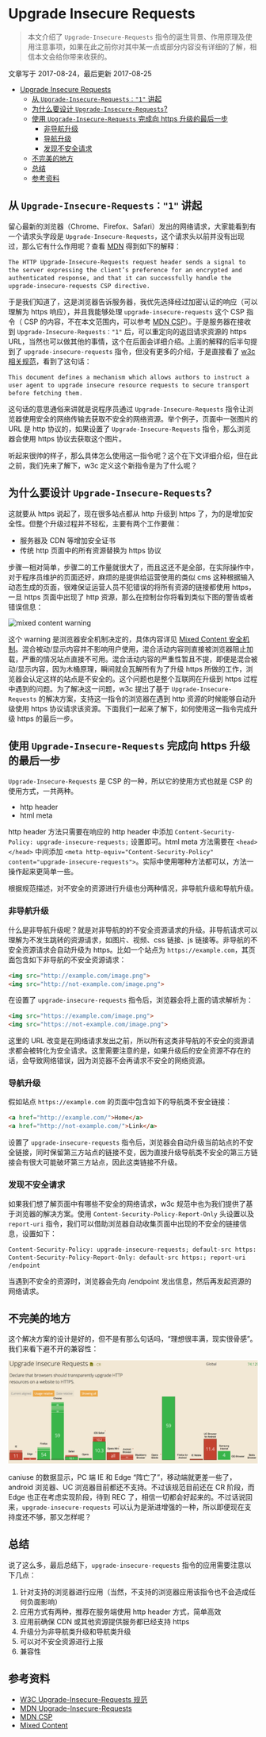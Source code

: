# Upgrade Insecure Requests

> 本文介绍了 `Upgrade-Insecure-Requests` 指令的诞生背景、作用原理及使用注意事项，如果在此之前你对其中某一点或部分内容没有详细的了解，相信本文会给你带来收获的。

文章写于 <time>2017-08-24</time>，最后更新 <time>2017-08-25</time>

<!-- TOC -->

- [Upgrade Insecure Requests](#upgrade-insecure-requests)
  - [从 `Upgrade-Insecure-Requests："1"` 讲起](#从-upgrade-insecure-requests1-讲起)
  - [为什么要设计 `Upgrade-Insecure-Requests`?](#为什么要设计-upgrade-insecure-requests)
  - [使用 `Upgrade-Insecure-Requests` 完成向 https 升级的最后一步](#使用-upgrade-insecure-requests-完成向-https-升级的最后一步)
    - [非导航升级](#非导航升级)
    - [导航升级](#导航升级)
    - [发现不安全请求](#发现不安全请求)
  - [不完美的地方](#不完美的地方)
  - [总结](#总结)
  - [参考资料](#参考资料)

<!-- /TOC -->


## 从 `Upgrade-Insecure-Requests："1"` 讲起

留心最新的浏览器（Chrome、Firefox、Safari）发出的网络请求，大家能看到有一个请求头字段是 `Upgrade-Insecure-Requests`，这个请求头以前并没有出现过，那么它有什么作用呢？查看 [MDN][MDN Upgrade-Insecure-Requests] 得到如下的解释：

```text
The HTTP Upgrade-Insecure-Requests request header sends a signal to the server expressing the client’s preference for an encrypted and authenticated response, and that it can successfully handle the upgrade-insecure-requests CSP directive.
```

于是我们知道了，这是浏览器告诉服务器，我优先选择经过加密认证的响应（可以理解为 https 响应），并且我能够处理 `upgrade-insecure-requests` 这个 CSP 指令（ CSP 的内容，不在本文范围内，可以参考 [MDN CSP][MDN CSP]）。于是服务器在接收到 `Upgrade-Insecure-Requests："1"` 后，可以重定向的返回请求资源的 https URL，当然也可以做其他的事情，这个在后面会详细介绍。上面的解释的后半句提到了 `upgrade-insecure-requests` 指令，但没有更多的介绍，于是直接看了 [w3c 相关规范][w3c Upgrade-Insecure-Requests]，看到了这句话：

```
This document defines a mechanism which allows authors to instruct a user agent to upgrade insecure resource requests to secure transport before fetching them.
```

这句话的意思通俗来讲就是说程序员通过 `Upgrade-Insecure-Requests` 指令让浏览器使用安全的网络传输去获取不安全的网络资源。举个例子，页面中一张图片的 URL 是 http 协议的，如果设置了 `Upgrade-Insecure-Requests` 指令，那么浏览器会使用 https 协议去获取这个图片。

听起来很帅的样子，那么具体怎么使用这一指令呢？这个在下文详细介绍，但在此之前，我们先来了解下，w3c 定义这个新指令是为了什么呢？

## 为什么要设计 `Upgrade-Insecure-Requests`?

这就要从 https 说起了，现在很多站点都从 http 升级到 https 了，为的是增加安全性。但整个升级过程并不轻松，主要有两个工作要做：

- 服务器及 CDN 等增加安全证书
- 传统 http 页面中的所有资源替换为 https 协议

步骤一相对简单，步骤二的工作量就很大了，而且这还不是全部，在实际操作中，对于程序员维护的页面还好，麻烦的是提供给运营使用的类似 cms 这种根据输入动态生成的页面，很难保证运营人员不犯错误的将所有资源的链接都使用 https，一旦 https 页面中出现了 http 资源，那么在控制台你将看到类似下图的警告或者错误信息：

![mixed content warning][mixed warning]

这个 warning 是浏览器安全机制决定的，具体内容详见 [Mixed Content 安全机制][Mixed Content]。混合被动/显示内容并不影响用户使用，混合活动内容则直接被浏览器阻止加载，严重的情况站点直接不可用。混合活动内容的严重性暂且不提，即便是混合被动/显示内容，因为木桶原理，瞬间就会瓦解所有为了升级 https 所做的工作，浏览器会认定这样的站点是不安全的。这个问题也是整个互联网在升级到 https 过程中遇到的问题。为了解决这一问题，w3c 提出了基于 `Upgrade-Insecure-Requests` 的解决方案，支持这一指令的浏览器在遇到 http 资源的时候能够自动升级使用 https 协议请求该资源。下面我们一起来了解下，如何使用这一指令完成升级 https 的最后一步。

## 使用 `Upgrade-Insecure-Requests` 完成向 https 升级的最后一步

`Upgrade-Insecure-Requests` 是 CSP 的一种，所以它的使用方式也就是 CSP 的使用方式，一共两种。
- http header
- html meta

http header 方法只需要在响应的 http header 中添加 `Content-Security-Policy: upgrade-insecure-requests;` 设置即可。html meta 方法需要在 `<head></head>` 中间添加 `<meta http-equiv="Content-Security-Policy" content="upgrade-insecure-requests">`。实际中使用哪种方法都可以，方法一操作起来更简单一些。

根据规范描述，对不安全的资源进行升级也分两种情况，非导航升级和导航升级。

### 非导航升级

什么是非导航升级呢？就是对非导航的的不安全资源请求的升级。非导航请求可以理解为不发生跳转的资源请求，如图片、视频、css 链接、js 链接等。非导航的不安全资源请求会自动升级为 https。比如一个站点为 `https://example.com`，其页面包含如下非导航的不安全资源请求：

```html
<img src="http://example.com/image.png">
<img src="http://not-example.com/image.png">
```

在设置了 `upgrade-insecure-requests` 指令后，浏览器会将上面的请求解析为：

```html
<img src="https://example.com/image.png">
<img src="https://not-example.com/image.png">
```

这里的 URL 改变是在网络请求发出之前，所以所有这类非导航的不安全的资源请求都会被转化为安全请求。这里需要注意的是，如果升级后的安全资源不存在的话，会导致网络错误，因为浏览器不会再请求不安全的网络资源。

### 导航升级

假如站点 `https://example.com` 的页面中包含如下的导航类不安全链接：

```html
<a href="http://example.com/">Home</a>
<a href="http://not-example.com/">Link</a>
```

设置了 `upgrade-insecure-requests` 指令后，浏览器会自动升级当前站点的不安全链接，同时保留第三方站点的链接不变，因为直接升级导航类不安全的第三方链接会有很大可能破坏第三方站点，因此这类链接不升级。

### 发现不安全请求

如果我们想了解页面中有哪些不安全的网络请求，w3c 规范中也为我们提供了基于浏览器的解决方案。使用 `Content-Security-Policy-Report-Only` 头设置以及 `report-uri` 指令，我们可以借助浏览器自动收集页面中出现的不安全的链接信息，设置如下：

```http
Content-Security-Policy: upgrade-insecure-requests; default-src https: 
Content-Security-Policy-Report-Only: default-src https:; report-uri /endpoint
```

当遇到不安全的资源时，浏览器会先向 /endpoint 发出信息，然后再发起资源的网络请求。


## 不完美的地方

这个解决方案的设计是好的，但不是有那么句话吗，“理想很丰满，现实很骨感”。我们来看下避不开的兼容性：

![upgrade-insecure-requests compatible][upgrade-insecure-requests caniuse]

caniuse 的数据显示，PC 端 IE 和 Edge “阵亡了”，移动端就更差一些了，android 浏览器、UC 浏览器目前都还不支持。不过该规范目前还在 CR 阶段，而 Edge 也正在考虑实现阶段，待到 REC 了，相信一切都会好起来的。不过话说回来，`upgrade-insecure-requests` 可以认为是渐进增强的一种，所以即便现在支持度还不够，那又怎样呢？

## 总结

说了这么多，最后总结下，`upgrade-insecure-requests` 指令的应用需要注意以下几点：

1. 针对支持的浏览器进行应用（当然，不支持的浏览器应用该指令也不会造成任何负面影响）
1. 应用方式有两种，推荐在服务端使用 http header 方式，简单高效
1. 应用前确保 CDN 或其他资源提供服务都已经支持 https
1. 升级分为非导航类升级和导航类升级
1. 可以对不安全资源进行上报
1. 兼容性


## 参考资料
- [W3C Upgrade-Insecure-Requests 规范][w3c Upgrade-Insecure-Requests]
- [MDN Upgrade-Insecure-Requests][MDN Upgrade-Insecure-Requests]
- [MDN CSP][MDN CSP]
- [Mixed Content][Mixed Content]

<!-- References -->
[MDN Upgrade-Insecure-Requests]: https://developer.mozilla.org/en-US/docs/Web/HTTP/Headers/Upgrade-Insecure-Requests
[MDN CSP]: https://developer.mozilla.org/en-US/docs/Web/HTTP/CSP
[w3c Upgrade-Insecure-Requests]: https://w3c.github.io/webappsec-upgrade-insecure-requests/
[mixed warning]: https://mdn.mozillademos.org/files/12543/mixed_content_webconsole.png
[Mixed Content]: https://developer.mozilla.org/en-US/docs/Web/Security/Mixed_content
[upgrade-insecure-requests caniuse]: ../images/upgrade-insecure-requests-caniuse.png
